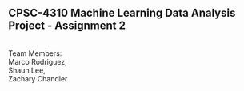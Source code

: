 <h2>CPSC-4310 Machine Learning Data Analysis Project - Assignment 2</h2><br>
Team Members:<br>
Marco Rodriguez, <br>
Shaun Lee, <br>
Zachary Chandler <br> 

